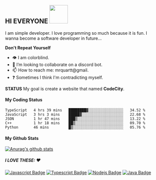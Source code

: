 ## HI EVERYONE <img src="https://media.giphy.com/media/ToMjGpQl18AemDAby3S/giphy.gif" width="60" height="60" />

I am simple developer. I love programming so much because it is fun. I wanna become a software developer in future...

**Don't Repeat Yourself**


- :eye: I am colorblind.
- 👯 I’m looking to collaborate on a discord bot.
- 📫 How to reach me: mrquartt@gmail.
- :question: Sometimes I think I'm contradicting myself.


**STATUS**
My goal is create a website that named **CodeCity**.

#### My Coding Status

<!--START_SECTION:waka-->
```text
TypeScript   4 hrs 39 mins   ████████▓░░░░░░░░░░░░░░░░   34.52 % 
JavaScript   3 hrs 3 mins    █████▓░░░░░░░░░░░░░░░░░░░   22.68 % 
JSON         1 hr 47 mins    ███▒░░░░░░░░░░░░░░░░░░░░░   13.22 % 
C++          1 hr 18 mins    ██▒░░░░░░░░░░░░░░░░░░░░░░   09.70 % 
Python       46 mins         █▒░░░░░░░░░░░░░░░░░░░░░░░   05.76 % 
```
<!--END_SECTION:waka-->

#### My Github Stats

[![Anurag's github stats](https://github-readme-stats.vercel.app/api?username=xkral-tr&&theme=tokyonight)](https://github.com/anuraghazra/github-readme-stats)

##### I LOVE THESE: :heart:

[![Javascript Badge](https://img.shields.io/badge/-Javascript-F0DB4F?style=for-the-badge&labelColor=black&logo=javascript&logoColor=F0DB4F)](#) [![Typescript Badge](https://img.shields.io/badge/-Typescript-007acc?style=for-the-badge&labelColor=black&logo=typescript&logoColor=007acc)](#) [![Nodejs Badge](https://img.shields.io/badge/-Nodejs-3C873A?style=for-the-badge&labelColor=black&logo=node.js&logoColor=3C873A)](#)
[![Java Badge](https://img.shields.io/badge/-Java-ddd?style=for-the-badge&logo=java&logoColor=red&labelColor=eee)](#)
